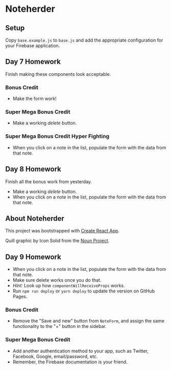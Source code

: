 # Noteherder

## Setup

Copy `base.example.js` to `base.js` and add the appropriate configuration for your Firebase application.

## Day 7 Homework

Finish making these components look acceptable.

### Bonus Credit

* Make the form work!

### Super Mega Bonus Credit

* Make a working _delete_ button.

### Super Mega Bonus Credit Hyper Fighting

* When you click on a note in the list, populate the form with the data from that note.

## Day 8 Homework

Finish all the bonus work from yesterday.

* Make a working _delete_ button.
* When you click on a note in the list, populate the form with the data from that note.

## About Noteherder

This project was bootstrapped with [Create React App](https://github.com/facebookincubator/create-react-app).

Quill graphic by Icon Solid from the [Noun Project](https://thenounproject.com/).

## Day 9 Homework

* When you click on a note in the list, populate the form with the data from that note.
* Make sure delete works once you do that.
* _Hint:_ Look up how `componentWillReceiveProps` works.
* Run `npm run deploy` or `yarn deploy` to update the version on GitHub Pages.

### Bonus Credit

* Remove the "Save and new" button from `NoteForm`, and assign the same functionality to the "+" button in the sidebar.

### Super Mega Bonus Credit

* Add another authentication method to your app, such as Twitter, Facebook, Google, email/password, etc.
* Remember, the Firebase documentation is your friend.
